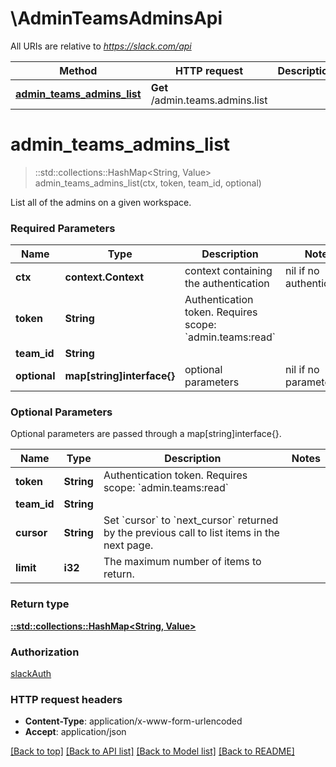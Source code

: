 # \AdminTeamsAdminsApi

All URIs are relative to *https://slack.com/api*

Method | HTTP request | Description
------------- | ------------- | -------------
[**admin_teams_admins_list**](AdminTeamsAdminsApi.md#admin_teams_admins_list) | **Get** /admin.teams.admins.list | 


# **admin_teams_admins_list**
> ::std::collections::HashMap<String, Value> admin_teams_admins_list(ctx, token, team_id, optional)


List all of the admins on a given workspace.

### Required Parameters

Name | Type | Description  | Notes
------------- | ------------- | ------------- | -------------
 **ctx** | **context.Context** | context containing the authentication | nil if no authentication
  **token** | **String**| Authentication token. Requires scope: &#x60;admin.teams:read&#x60; | 
  **team_id** | **String**|  | 
 **optional** | **map[string]interface{}** | optional parameters | nil if no parameters

### Optional Parameters
Optional parameters are passed through a map[string]interface{}.

Name | Type | Description  | Notes
------------- | ------------- | ------------- | -------------
 **token** | **String**| Authentication token. Requires scope: &#x60;admin.teams:read&#x60; | 
 **team_id** | **String**|  | 
 **cursor** | **String**| Set &#x60;cursor&#x60; to &#x60;next_cursor&#x60; returned by the previous call to list items in the next page. | 
 **limit** | **i32**| The maximum number of items to return. | 

### Return type

[**::std::collections::HashMap<String, Value>**](Value.md)

### Authorization

[slackAuth](../README.md#slackAuth)

### HTTP request headers

 - **Content-Type**: application/x-www-form-urlencoded
 - **Accept**: application/json

[[Back to top]](#) [[Back to API list]](../README.md#documentation-for-api-endpoints) [[Back to Model list]](../README.md#documentation-for-models) [[Back to README]](../README.md)

